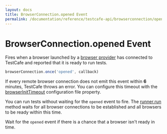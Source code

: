 ```yaml
---
layout: docs
title: BrowserConnection.opened Event
permalink: /documentation/reference/testcafe-api/browserconnection/opened.html
---
```

# BrowserConnection.opened Event

Fires when a browser launched by a [browser provider](../../../guides/extend-testcafe/browser-provider-plugin.md#implement-the-browser-provider) has connected to TestCafe and reported that it is ready to run tests.

```js
browserConnection.once('opened', callback)
```

If every remote browser connection does not emit this event within **6** minutes, TestCafe throws an error. You can configure this timeout with the [browserInitTimeout](../../configuration-file.md#browserinittimeout) configuration file property.

You can run tests without waiting for the `opened` event to fire.  The [runner.run](../runner/run.md) method waits for all browser connections to be established and all browsers to be ready within this time.

Wait for the `opened` event if there is a chance that a browser isn't ready in time.
